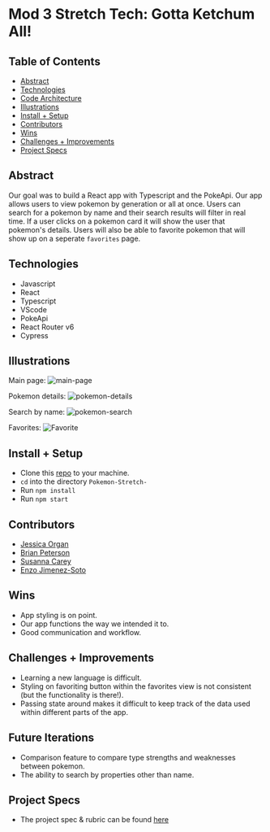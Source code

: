 # Mod 3 Stretch Tech: Gotta Ketchum All!


## Table of Contents
  - [Abstract](#abstract)
  - [Technologies](#technologies)
  - [Code Architecture](#code-architecture)
  - [Illustrations](#illustrations)
  - [Install + Setup](#set-up)
  - [Contributors](#contributors)
  - [Wins](#wins)
  - [Challenges + Improvements](#challenges-+-Improvements)
  - [Project Specs](#project-specs)

## Abstract
Our goal was to build a React app with Typescript and the PokeApi. Our app allows users to view pokemon by generation or all at once. Users can search for a pokemon by name and their search results will filter in real time. If a user clicks on a pokemon card it will show the user that pokemon's details. Users will also be able to favorite pokemon that will show up on a seperate `favorites` page. 

## Technologies
  - Javascript
  - React
  - Typescript
  - VScode
  - PokeApi
  - React Router v6
  - Cypress




## Illustrations

Main page:
![main-page](https://media.giphy.com/media/QepfVvB6Kq7nCuKuSL/giphy.gif)

Pokemon details:
![pokemon-details](https://media.giphy.com/media/Ll5UVTEim6MSh5LnlE/giphy.gif)

Search by name:
![pokemon-search](https://media.giphy.com/media/MKeaRumRqnOPz4ECkT/giphy.gif)

Favorites:
![Favorite](https://media.giphy.com/media/fwshCmocDsC0quW2PE/giphy.gif)

## Install + Setup
  - Clone this [repo](https://github.com/Jorgan612/Pokemon-Stretch-) to your machine.
  - `cd` into the directory `Pokemon-Stretch-`
  - Run `npm install`
  - Run `npm start`

## Contributors
  - [Jessica Organ](https://github.com/Jorgan612)
  - [Brian Peterson](https://github.com/bpeterson2579)
  - [Susanna Carey](https://github.com/susannaopal)
  - [Enzo Jimenez-Soto](https://github.com/ejimenezsoto)

## Wins
  - App styling is on point. 
  - Our app functions the way we intended it to. 
  - Good communication and workflow.  

## Challenges + Improvements
  - Learning a new language is difficult. 
  - Styling on favoriting button within the favorites view is not consistent (but the functionality is there!).
  - Passing state around makes it difficult to keep track of the data used within different parts of the app.


## Future Iterations
  - Comparison feature to compare type strengths and weaknesses between pokemon.
  - The ability to search by properties other than name.


## Project Specs
  - The project spec & rubric can be found [here](https://frontend.turing.edu/projects/module-3/stretch.html)
